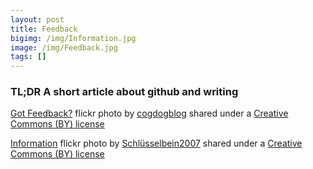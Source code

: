 ```yaml
---
layout: post
title: Feedback
bigimg: /img/Information.jpg
image: /img/Feedback.jpg
tags: []
---
```


### TL;DR A short article about github and writing









<a title="Got Feedback?" href="https://flickr.com/photos/cogdog/14279306964">Got Feedback?</a> flickr photo by <a href="https://flickr.com/people/cogdog">cogdogblog</a> shared under a <a href="https://creativecommons.org/licenses/by/2.0/">Creative Commons (BY) license</a> </small>

<a title="Information" href="https://flickr.com/photos/schluesselbein/4157426778">Information</a> flickr photo by <a href="https://flickr.com/people/schluesselbein">Schlüsselbein2007</a> shared under a <a href="https://creativecommons.org/licenses/by/2.0/">Creative Commons (BY) license</a> </small>
